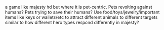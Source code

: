 a game like majesty hd but where it is pet-centric. Pets revolting against humans? Pets trying to save their humans? Use food/toys/jewelry/important items like keys or wallets/etc to attract different animals to different targets similar to how different hero types respond differently in majesty?